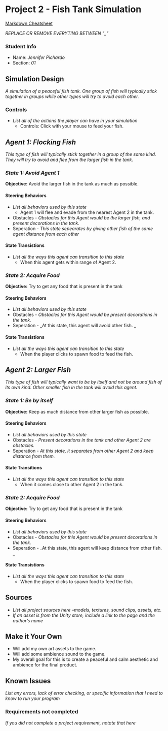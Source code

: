 # Project 2 - Fish Tank Simulation

[Markdown Cheatsheet](https://github.com/adam-p/markdown-here/wiki/Markdown-Here-Cheatsheet)

_REPLACE OR REMOVE EVERYTING BETWEEN "\_"_

### Student Info

-   Name: _Jennifer Pichardo_
-   Section: _01_

## Simulation Design

_A simulation of a peaceful fish tank. One group of fish will typically stick together in groups while other types will try to avoid each other._

### Controls

-   _List all of the actions the player can have in your simulation_
    -   Controls: Click with your mouse to feed your fish.

## _Agent 1: Flocking Fish_

_This type of fish will typically stick together in a group of the same kind. They will try to avoid and flee from the larger fish in the tank._

### _State 1: Avoid Agent 1_

**Objective:** Avoid the larger fish in the tank as much as possible.

#### Steering Behaviors

- _List all behaviors used by this state_
   - Agent 1 will flee and evade from the nearest Agent 2 in the tank.
- Obstacles - _Obstacles for this Agent would be the larger fish, and present decorations in the tank._
- Seperation - _This state sepearates by giving other fish of the same agent distance from each other_
   
#### State Transistions

- _List all the ways this agent can transition to this state_
   - When this agent gets within range of Agent 2.
   
### _State 2: Acquire Food_

**Objective:** Try to get any food that is present in the tank

#### Steering Behaviors

- _List all behaviors used by this state_
- Obstacles - _Obstacles for this Agent would be present decorations in the tank._
- Seperation - _At this state, this agent will avoid other fish. _
   
#### State Transistions

- _List all the ways this agent can transition to this state_
   - When the player clicks to spawn food to feed the fish.

## _Agent 2: Larger Fish_

_This type of fish will typically want to be by itself and not be around fish of its own kind. Other smaller fish in the tank will avoid this agent._

### _State 1: Be by itself_

**Objective:** Keep as much distance from other larger fish as possible.

#### Steering Behaviors

- _List all behaviors used by this state_
- Obstacles - _Present decorations in the tank and other Agent 2 are obstacles._
- Seperation - _At this state, it separates from other Agent 2 and keep distance from them._
   
#### State Transitions

- _List all the ways this agent can transition to this state_
    - When it comes close to other Agent 2 in the tank.
   
### _State 2: Acquire Food_

**Objective:** Try to get any food that is present in the tank

#### Steering Behaviors

- _List all behaviors used by this state_
- Obstacles - _Obstacles for this Agent would be present decorations in the tank._
- Seperation - _At this state, this agent will keep distance from other fish. _
   
#### State Transistions

- _List all the ways this agent can transition to this state_
   - When the player clicks to spawn food to feed the fish.

## Sources

-   _List all project sources here –models, textures, sound clips, assets, etc._
-   _If an asset is from the Unity store, include a link to the page and the author’s name_

## Make it Your Own

- Will add my own art assets to the game.
- Will add some ambience sound to the game.
- My overall goal for this is to create a peaceful and calm aesthetic and ambience for the final product.

## Known Issues

_List any errors, lack of error checking, or specific information that I need to know to run your program_

### Requirements not completed

_If you did not complete a project requirement, notate that here_

